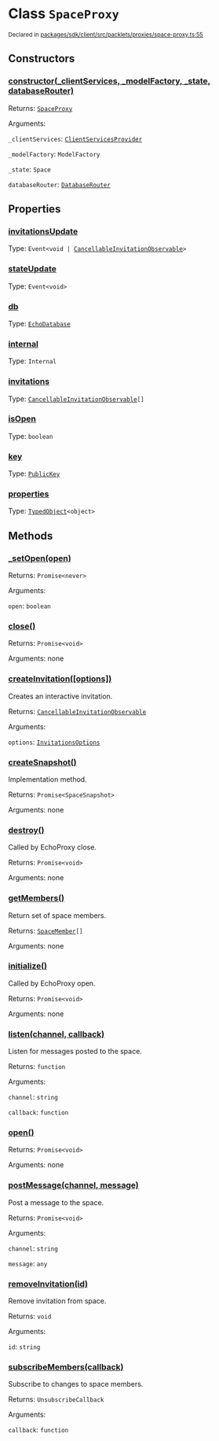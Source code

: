 # Class `SpaceProxy`
<sub>Declared in [packages/sdk/client/src/packlets/proxies/space-proxy.ts:55](https://github.com/dxos/dxos/blob/main/packages/sdk/client/src/packlets/proxies/space-proxy.ts#L55)</sub>





## Constructors
### [constructor(_clientServices, _modelFactory, _state, databaseRouter)](https://github.com/dxos/dxos/blob/main/packages/sdk/client/src/packlets/proxies/space-proxy.ts#L81)



Returns: <code>[SpaceProxy](/api/@dxos/client/classes/SpaceProxy)</code>

Arguments: 

`_clientServices`: <code>[ClientServicesProvider](/api/@dxos/client/interfaces/ClientServicesProvider)</code>

`_modelFactory`: <code>ModelFactory</code>

`_state`: <code>Space</code>

`databaseRouter`: <code>[DatabaseRouter](/api/@dxos/client/classes/DatabaseRouter)</code>


## Properties
### [invitationsUpdate](https://github.com/dxos/dxos/blob/main/packages/sdk/client/src/packlets/proxies/space-proxy.ts#L56)
Type: <code>Event&lt;void | [CancellableInvitationObservable](/api/@dxos/client/interfaces/CancellableInvitationObservable)&gt;</code>

### [stateUpdate](https://github.com/dxos/dxos/blob/main/packages/sdk/client/src/packlets/proxies/space-proxy.ts#L57)
Type: <code>Event&lt;void&gt;</code>

### [db](https://github.com/dxos/dxos/blob/main/packages/sdk/client/src/packlets/proxies/space-proxy.ts#L115)
Type: <code>[EchoDatabase](/api/@dxos/client/classes/EchoDatabase)</code>

### [internal](https://github.com/dxos/dxos/blob/main/packages/sdk/client/src/packlets/proxies/space-proxy.ts#L129)
Type: <code>Internal</code>

### [invitations](https://github.com/dxos/dxos/blob/main/packages/sdk/client/src/packlets/proxies/space-proxy.ts#L124)
Type: <code>[CancellableInvitationObservable](/api/@dxos/client/interfaces/CancellableInvitationObservable)[]</code>

### [isOpen](https://github.com/dxos/dxos/blob/main/packages/sdk/client/src/packlets/proxies/space-proxy.ts#L111)
Type: <code>boolean</code>

### [key](https://github.com/dxos/dxos/blob/main/packages/sdk/client/src/packlets/proxies/space-proxy.ts#L107)
Type: <code>[PublicKey](/api/@dxos/client/classes/PublicKey)</code>

### [properties](https://github.com/dxos/dxos/blob/main/packages/sdk/client/src/packlets/proxies/space-proxy.ts#L119)
Type: <code>[TypedObject](/api/@dxos/client/values#TypedObject)&lt;object&gt;</code>


## Methods
### [_setOpen(open)](https://github.com/dxos/dxos/blob/main/packages/sdk/client/src/packlets/proxies/space-proxy.ts#L282)



Returns: <code>Promise&lt;never&gt;</code>

Arguments: 

`open`: <code>boolean</code>

### [close()](https://github.com/dxos/dxos/blob/main/packages/sdk/client/src/packlets/proxies/space-proxy.ts#L196)



Returns: <code>Promise&lt;void&gt;</code>

Arguments: none

### [createInvitation(\[options\])](https://github.com/dxos/dxos/blob/main/packages/sdk/client/src/packlets/proxies/space-proxy.ts#L239)



Creates an interactive invitation.


Returns: <code>[CancellableInvitationObservable](/api/@dxos/client/interfaces/CancellableInvitationObservable)</code>

Arguments: 

`options`: <code>[InvitationsOptions](/api/@dxos/client/types/InvitationsOptions)</code>

### [createSnapshot()](https://github.com/dxos/dxos/blob/main/packages/sdk/client/src/packlets/proxies/space-proxy.ts#L277)



Implementation method.


Returns: <code>Promise&lt;SpaceSnapshot&gt;</code>

Arguments: none

### [destroy()](https://github.com/dxos/dxos/blob/main/packages/sdk/client/src/packlets/proxies/space-proxy.ts#L185)



Called by EchoProxy close.


Returns: <code>Promise&lt;void&gt;</code>

Arguments: none

### [getMembers()](https://github.com/dxos/dxos/blob/main/packages/sdk/client/src/packlets/proxies/space-proxy.ts#L225)



Return set of space members.


Returns: <code>[SpaceMember](/api/@dxos/client/interfaces/SpaceMember)[]</code>

Arguments: none

### [initialize()](https://github.com/dxos/dxos/blob/main/packages/sdk/client/src/packlets/proxies/space-proxy.ts#L137)



Called by EchoProxy open.


Returns: <code>Promise&lt;void&gt;</code>

Arguments: none

### [listen(channel, callback)](https://github.com/dxos/dxos/blob/main/packages/sdk/client/src/packlets/proxies/space-proxy.ts#L215)



Listen for messages posted to the space.


Returns: <code>function</code>

Arguments: 

`channel`: <code>string</code>

`callback`: <code>function</code>

### [open()](https://github.com/dxos/dxos/blob/main/packages/sdk/client/src/packlets/proxies/space-proxy.ts#L192)



Returns: <code>Promise&lt;void&gt;</code>

Arguments: none

### [postMessage(channel, message)](https://github.com/dxos/dxos/blob/main/packages/sdk/client/src/packlets/proxies/space-proxy.ts#L203)



Post a message to the space.


Returns: <code>Promise&lt;void&gt;</code>

Arguments: 

`channel`: <code>string</code>

`message`: <code>any</code>

### [removeInvitation(id)](https://github.com/dxos/dxos/blob/main/packages/sdk/client/src/packlets/proxies/space-proxy.ts#L266)



Remove invitation from space.


Returns: <code>void</code>

Arguments: 

`id`: <code>string</code>

### [subscribeMembers(callback)](https://github.com/dxos/dxos/blob/main/packages/sdk/client/src/packlets/proxies/space-proxy.ts#L232)



Subscribe to changes to space members.


Returns: <code>UnsubscribeCallback</code>

Arguments: 

`callback`: <code>function</code>
